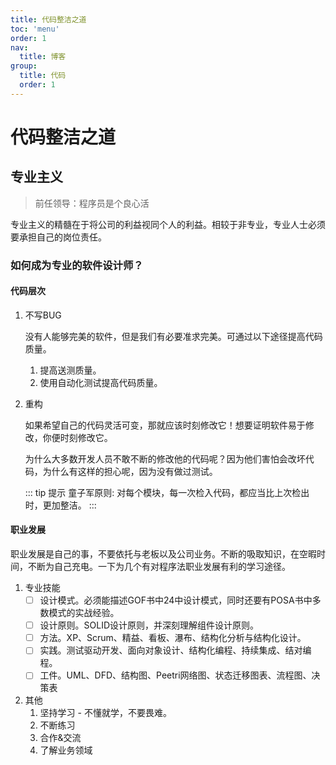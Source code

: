 ```yaml
---
title: 代码整洁之道
toc: 'menu'
order: 1
nav:
  title: 博客
group:
  title: 代码
  order: 1
---
```


# 代码整洁之道

## 专业主义
> 前任领导：程序员是个良心活


专业主义的精髓在于将公司的利益视同个人的利益。相较于非专业，专业人士必须要承担自己的岗位责任。

### 如何成为专业的软件设计师？

#### 代码层次

1. 不写BUG

    没有人能够完美的软件，但是我们有必要准求完美。可通过以下途径提高代码质量。
    1. 提高送测质量。
    2. 使用自动化测试提高代码质量。


2. 重构
    
    如果希望自己的代码灵活可变，那就应该时刻修改它！想要证明软件易于修改，你便时刻修改它。

    为什么大多数开发人员不敢不断的修改他的代码呢？因为他们害怕会改坏代码，为什么有这样的担心呢，因为没有做过测试。

    ::: tip 提示
    童子军原则: 
    对每个模块，每一次检入代码，都应当比上次检出时，更加整洁。
    :::


#### 职业发展
职业发展是自己的事，不要依托与老板以及公司业务。不断的吸取知识，在空暇时间，不断为自己充电。一下为几个有对程序法职业发展有利的学习途径。
1. 专业技能
    - [ ] 设计模式。必须能描述GOF书中24中设计模式，同时还要有POSA书中多数模式的实战经验。
    - [ ] 设计原则。SOLID设计原则，并深刻理解组件设计原则。
    - [ ] 方法。XP、Scrum、精益、看板、瀑布、结构化分析与结构化设计。
    - [ ] 实践。测试驱动开发、面向对象设计、结构化编程、持续集成、结对编程。
    - [ ] 工件。UML、DFD、结构图、Peetri网络图、状态迁移图表、流程图、决策表

2. 其他
   1. 坚持学习 - 不懂就学，不要畏难。
   2. 不断练习
   3. 合作&交流
   4. 了解业务领域
